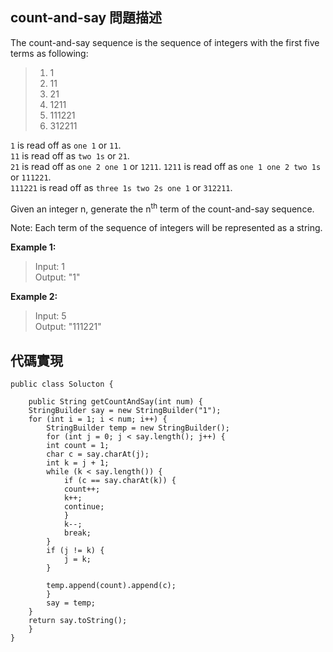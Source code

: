 ## count-and-say 問題描述

The count-and-say sequence is the sequence of integers with the first five terms as following:

> 1. 1
> 2. 11
> 3. 21
> 4. 1211
> 5. 111221
> 6. 312211

``1`` is read off as ``one 1`` or ``11``.  
``11`` is read off as ``two 1s`` or ``21``.   
``21`` is read off as ``one 2 one 1`` or ``1211``.
``1211`` is read off as ``one 1 one 2 two 1s`` or ``111221``.      
``111221`` is read off as ``three 1s two 2s one 1`` or ``312211``.

Given an integer n, generate the n<sup>th</sup> term of the count-and-say sequence.

Note: Each term of the sequence of integers will be represented as a string.

**Example 1:**  
>  Input: 1  
> Output: "1"

**Example 2:**  
> Input: 5  
> Output: "111221"

## 代碼實現
```
public class Solucton {

    public String getCountAndSay(int num) {
	StringBuilder say = new StringBuilder("1");
	for (int i = 1; i < num; i++) {
	    StringBuilder temp = new StringBuilder();
	    for (int j = 0; j < say.length(); j++) {
		int count = 1;
		char c = say.charAt(j);
		int k = j + 1;
		while (k < say.length()) {
		    if (c == say.charAt(k)) {
			count++;
			k++;
			continue;
		    }
		    k--;
		    break;
		}
		if (j != k) {
		    j = k;
		}

		temp.append(count).append(c);
	    }
	    say = temp;
	}
	return say.toString();
    }
}

```


